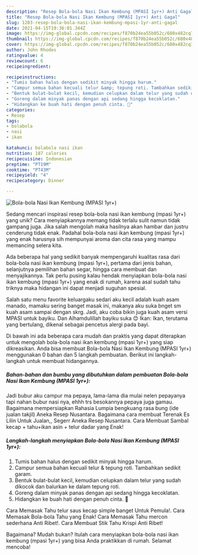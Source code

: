 ```yaml
---
description: "Resep Bola-bola Nasi Ikan Kembung (MPASI 1yr+) Anti Gagal"
title: "Resep Bola-bola Nasi Ikan Kembung (MPASI 1yr+) Anti Gagal"
slug: 1203-resep-bola-bola-nasi-ikan-kembung-mpasi-1yr-anti-gagal
date: 2021-04-15T19:36:01.344Z
image: https://img-global.cpcdn.com/recipes/f870b24ea55b052c/680x482cq70/bola-bola-nasi-ikan-kembung-mpasi-1yr-foto-resep-utama.jpg
thumbnail: https://img-global.cpcdn.com/recipes/f870b24ea55b052c/680x482cq70/bola-bola-nasi-ikan-kembung-mpasi-1yr-foto-resep-utama.jpg
cover: https://img-global.cpcdn.com/recipes/f870b24ea55b052c/680x482cq70/bola-bola-nasi-ikan-kembung-mpasi-1yr-foto-resep-utama.jpg
author: John Rhodes
ratingvalue: 4
reviewcount: 6
recipeingredient:

recipeinstructions:
- "Tumis bahan halus dengan sedikit minyak hingga harum."
- "Campur semua bahan kecuali telur &amp; tepung roti. Tambahkan sedikit garam."
- "Bentuk bulat-bulat kecil, kemudian celupkan dalam telur yang sudah dikocok dan balurkan ke dalam tepung roti."
- "Goreng dalam minyak panas dengan api sedang hingga kecoklatan."
- "Hidangkan ke buah hati dengan penuh cinta. 🥰"
categories:
- Resep
tags:
- bolabola
- nasi
- ikan

katakunci: bolabola nasi ikan 
nutrition: 187 calories
recipecuisine: Indonesian
preptime: "PT19M"
cooktime: "PT43M"
recipeyield: "4"
recipecategory: Dinner

---
```



![Bola-bola Nasi Ikan Kembung (MPASI 1yr+)](https://img-global.cpcdn.com/recipes/f870b24ea55b052c/680x482cq70/bola-bola-nasi-ikan-kembung-mpasi-1yr-foto-resep-utama.jpg)

Sedang mencari inspirasi resep bola-bola nasi ikan kembung (mpasi 1yr+) yang unik? Cara menyiapkannya memang tidak terlalu sulit namun tidak gampang juga. Jika salah mengolah maka hasilnya akan hambar dan justru cenderung tidak enak. Padahal bola-bola nasi ikan kembung (mpasi 1yr+) yang enak harusnya sih mempunyai aroma dan cita rasa yang mampu memancing selera kita.

Ada beberapa hal yang sedikit banyak mempengaruhi kualitas rasa dari bola-bola nasi ikan kembung (mpasi 1yr+), pertama dari jenis bahan, selanjutnya pemilihan bahan segar, hingga cara membuat dan menyajikannya. Tak perlu pusing kalau hendak menyiapkan bola-bola nasi ikan kembung (mpasi 1yr+) yang enak di rumah, karena asal sudah tahu triknya maka hidangan ini dapat menjadi suguhan spesial.

Salah satu menu favorite keluargaku sedari aku kecil adalah kuah asam manado, mamaku sering banget masak ini, makanya aku suka bnget sm kuah asam sampai dengan skrg. Jadi, aku coba bikin juga kuah asam versi MPASI untuk bayiku. Dan Alhamdulillah bayiku suka 😊 Ikan: Ikan, terutama yang bertulang, dikenal sebagai pencetus alergi pada bayi.


Di bawah ini ada beberapa cara mudah dan praktis yang dapat diterapkan untuk mengolah bola-bola nasi ikan kembung (mpasi 1yr+) yang siap dikreasikan. Anda bisa membuat Bola-bola Nasi Ikan Kembung (MPASI 1yr+) menggunakan 0 bahan dan 5 langkah pembuatan. Berikut ini langkah-langkah untuk membuat hidangannya.

<!--inarticleads1-->

##### Bahan-bahan dan bumbu yang dibutuhkan dalam pembuatan Bola-bola Nasi Ikan Kembung (MPASI 1yr+):



Jadi bubur aku campur ma pepaya, lama-lama dia mulai nelen pepayanya tapi nahan bubur nasi nya, ehhh trs besokannya pepaya juga gamau. Bagaimana mempersiapkan Rahasia Lumpia bengkuang rasa bung (ide jualan takjil) Aneka Resep Nusantara. Bagaimana cara membuat Terenak Es Lilin Untuk Jualan,, Segerr Aneka Resep Nusantara. Cara Membuat Sambal kecap + tahu+ikan asin + telur dadar yang Enak! 

<!--inarticleads2-->

##### Langkah-langkah menyiapkan Bola-bola Nasi Ikan Kembung (MPASI 1yr+):

1. Tumis bahan halus dengan sedikit minyak hingga harum.
1. Campur semua bahan kecuali telur &amp; tepung roti. Tambahkan sedikit garam.
1. Bentuk bulat-bulat kecil, kemudian celupkan dalam telur yang sudah dikocok dan balurkan ke dalam tepung roti.
1. Goreng dalam minyak panas dengan api sedang hingga kecoklatan.
1. Hidangkan ke buah hati dengan penuh cinta. 🥰


Cara Memasak Tahu telur saus kecap simple banget Untuk Pemula!. Cara Memasak Bola-bola Tahu yang Enak! Cara Memasak Tahu mercon sederhana Anti Ribet!. Cara Membuat Stik Tahu Krispi Anti Ribet! 

Bagaimana? Mudah bukan? Itulah cara menyiapkan bola-bola nasi ikan kembung (mpasi 1yr+) yang bisa Anda praktikkan di rumah. Selamat mencoba!
